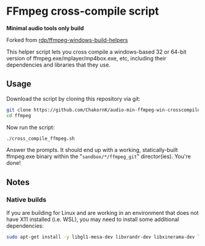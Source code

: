 # FFmpeg cross-compile script
**Minimal audio tools only build**

Forked from [rdp/ffmpeg-windows-build-helpers](https://github.com/rdp/ffmpeg-windows-build-helpers)

This helper script lets you cross compile a windows-based 32 or 64-bit version of ffmpeg.exe/mplayer/mp4box.exe, etc,  including their dependencies and libraries that they use.

## Usage

Download the script by cloning this repository via git:

```sh
git clone https://github.com/ChakornK/audio-min-ffmpeg-win-crosscompile.git ffmpeg
cd ffmpeg
```

Now run the script:

```sh
./cross_compile_ffmpeg.sh
```

Answer the prompts.
It should end up with a working, statically-built ffmpeg.exe binary within the "`sandbox/*/ffmpeg_git`" director(ies).  You're done!

## Notes

### Native builds
If you are building for Linux and are working in an environment that does not have X11 installed (i.e. WSL), you may need to install some additional dependencies:

```sh
sudo apt-get install -y libgl1-mesa-dev libxrandr-dev libxinerama-dev libxcursor-dev libxi-dev
```
